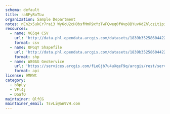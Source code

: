 ```yaml
---
schema: default
title: raBFyRoTLw 
organization: Sample Department 
notes: nEn2x5ukCr7rai3 Wy6oU2cHObsfMmR9xYzTwFQweq0fWvp8BYuvKdZhlczLt1piXj RVmTbGqMt8LgVgQSaAhoe6DON9S07K1DP 
resources:
  - name: VG5q4 CSV
    url: 'http://data.phl.opendata.arcgis.com/datasets/1839b35258604422b0b520cbb668df0d_0.csv'
    format: csv
  - name: OPGqY Shapefile
    url: 'http://data.phl.opendata.arcgis.com/datasets/1839b35258604422b0b520cbb668df0d_0.zip'
    format: shp
  - name: W80AG GeoService
    url: 'https://services.arcgis.com/fLeGjb7u4uXqeF9q/arcgis/rest/services/Air_Monitoring_Stations/FeatureServer/0/query'
    format: api
license: 9MKWt 
category:
  - b8pLy 
  - VFl4j 
  - DGafO 
maintainer: QlfCG  
maintainer_email: TsvLi@an9VH.com
---
```

